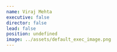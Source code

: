 ```yaml
---
name: Viraj Mehta
executive: false
director: false
lead: false
position: undefined
image: ../assets/default_exec_image.png
---
```

